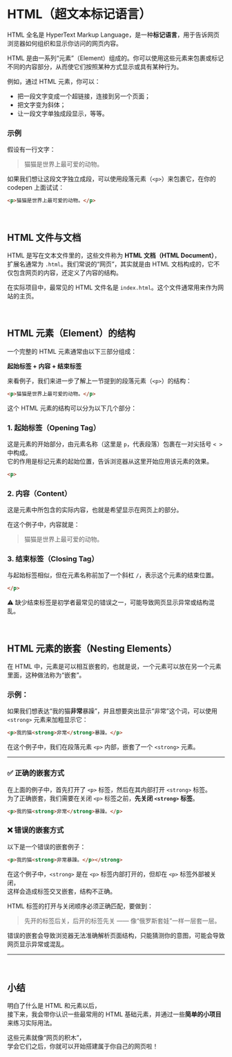# HTML（超文本标记语言）

HTML 全名是 HyperText Markup Language，是一种**标记语言**，用于告诉网页浏览器如何组织和显示你访问的网页内容。

HTML 是由一系列“元素”（Element）组成的。你可以使用这些元素来包裹或标记不同的内容部分，从而使它们按照某种方式显示或具有某种行为。

例如，通过 HTML 元素，你可以：

- 把一段文字变成一个超链接，连接到另一个页面；
- 把文字变为斜体；
- 让一段文字单独成段显示，等等。

### 示例

假设有一行文字：

> 猫猫是世界上最可爱的动物。

如果我们想让这段文字独立成段，可以使用段落元素（`<p>`）来包裹它，在你的 codepen 上面试试：

```html
<p>猫猫是世界上最可爱的动物。</p>
```

<br> 

## HTML 文件与文档

HTML 是写在文本文件里的，这些文件称为 **HTML 文档（HTML Document）**，扩展名通常为 `.html`。我们常说的“网页”，其实就是由 HTML 文档构成的，它不仅包含网页的内容，还定义了内容的结构。

在实际项目中，最常见的 HTML 文件名是 `index.html`。这个文件通常用来作为网站的主页。

<br> 

## HTML 元素（Element）的结构

一个完整的 HTML 元素通常由以下三部分组成：

**起始标签 + 内容 + 结束标签**

来看例子，我们来进一步了解上一节提到的段落元素（`<p>`）的结构：

```html
<p>猫猫是世界上最可爱的动物。</p>
```

这个 HTML 元素的结构可以分为以下几个部分：

### 1. 起始标签（Opening Tag）

这是元素的开始部分，由元素名称（这里是 `p`，代表段落）包裹在一对尖括号 `< >` 中构成。  
它的作用是标记元素的起始位置，告诉浏览器从这里开始应用该元素的效果。

```html
<p>
```

### 2. 内容（Content）

这是元素中所包含的实际内容，也就是希望显示在网页上的部分。

在这个例子中，内容就是：

> 猫猫是世界上最可爱的动物。

### 3. 结束标签（Closing Tag）

与起始标签相似，但在元素名称前加了一个斜杠 `/`，表示这个元素的结束位置。

```html
</p>
```

⚠️ 缺少结束标签是初学者最常见的错误之一，可能导致网页显示异常或结构混乱。

<br> 

## HTML 元素的嵌套（Nesting Elements）

在 HTML 中，元素是可以相互嵌套的，也就是说，一个元素可以放在另一个元素里面，这种做法称为“嵌套”。

### 示例：

如果我们想表达“我的猫**非常**暴躁”，并且想要突出显示“非常”这个词，可以使用 `<strong>` 元素来加粗显示它：

```html
<p>我的猫<strong>非常</strong>暴躁。</p>
```

在这个例子中，我们在段落元素 `<p>` 内部，嵌套了一个 `<strong>` 元素。

---

### ✅ 正确的嵌套方式

在上面的例子中，首先打开了 `<p>` 标签，然后在其内部打开 `<strong>` 标签。  
为了正确嵌套，我们需要在关闭 `<p>` 标签之前，**先关闭 `<strong>` 标签**。

```html
<p>我的猫<strong>非常</strong>暴躁。</p>
```


### ❌ 错误的嵌套方式

以下是一个错误的嵌套例子：

```html
<p>我的猫<strong>非常暴躁。</p></strong>
```

在这个例子中，`<strong>` 是在 `<p>` 标签内部打开的，但却在 `<p>` 标签外部被关闭，  
这样会造成标签交叉嵌套，结构不正确。

HTML 标签的打开与关闭顺序必须正确匹配，要做到：

> 先开的标签后关，后开的标签先关 —— 像“俄罗斯套娃”一样一层套一层。

错误的嵌套会导致浏览器无法准确解析页面结构，只能猜测你的意图，可能会导致网页显示异常或混乱。

---

<br> 

## 小结

明白了什么是 HTML 和元素以后，  
接下来，我会带你认识一些最常用的 HTML 基础元素，并通过一些**简单的小项目**来练习实际用法。

这些元素就像“网页的积木”，  
学会它们之后，你就可以开始搭建属于你自己的网页啦！
